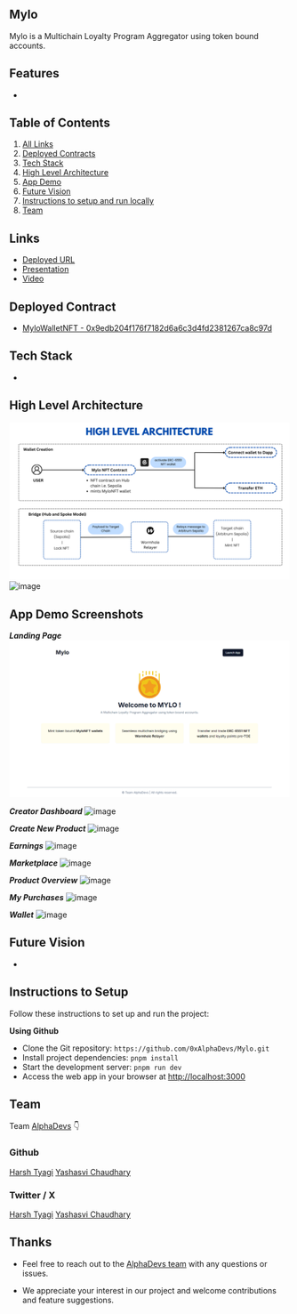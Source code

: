 ## Mylo

Mylo is a Multichain Loyalty Program Aggregator using token bound accounts.

## Features

-

## Table of Contents

1. [All Links](#links)
2. [Deployed Contracts](#deployed-contract)
3. [Tech Stack](#tech-stack)
4. [High Level Architecture](#high-level-architecture)
5. [App Demo](#app-demo-screenshots)
6. [Future Vision](#future-vision)
7. [Instructions to setup and run locally ](#instructions-to-setup)
8. [Team](#team)

## Links

- [Deployed URL]()
- [Presentation]()
- [Video]()

## Deployed Contract

- [MyloWalletNFT - 0x9edb204f176f7182d6a6c3d4fd2381267ca8c97d]()

## Tech Stack

-

## High Level Architecture

![image](/public/appDemo/architecture.png)
![image](/public/appDemo/architecture-2.png)

## App Demo Screenshots

**_Landing Page_**
![image](/public/appDemo/landing-page.png)

**_Creator Dashboard_**
![image](/public/appDemo/creator-dashboard.png)

**_Create New Product_**
![image](/public/appDemo/create-new-product.png)

**_Earnings_**
![image](/public/appDemo/earnings.png)

**_Marketplace_**
![image](/public/appDemo/marketplace.png)

**_Product Overview_**
![image](/public/appDemo/product-overview.png)

**_My Purchases_**
![image](/public/appDemo/my-purchases.png)

**_Wallet_**
![image](/public/appDemo/wallet.png)

## Future Vision

-

## Instructions to Setup

Follow these instructions to set up and run the project:

**Using Github**

- Clone the Git repository: `https://github.com/0xAlphaDevs/Mylo.git`
- Install project dependencies: `pnpm install`
- Start the development server: `pnpm run dev`
- Access the web app in your browser at [http://localhost:3000](http://localhost:3000)

## Team

Team [AlphaDevs](https://www.alphadevs.dev) 👇

### Github

[Harsh Tyagi](https://github.com/mr-harshtyagi)
[Yashasvi Chaudhary](https://github.com/0xyshv)

### Twitter / X

[Harsh Tyagi](https://twitter.com/0xmht)
[Yashasvi Chaudhary](https://twitter.com/0xyshv)

## Thanks

- Feel free to reach out to the [AlphaDevs team](https://www.alphadevs.dev) with any questions or issues.

- We appreciate your interest in our project and welcome contributions and feature suggestions.
